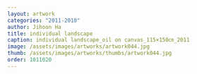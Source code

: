 ```yaml
---
layout: artwork
categories: "2011-2010"
author: Jihoon Ha
title: individual landscape
caption: individual landscape_oil on canvas_115×150㎝_2011
image: /assets/images/artworks/artwork044.jpg
thumb: /assets/images/artworks/thumbs/artwork044.jpg
order: 1011020
---
```

